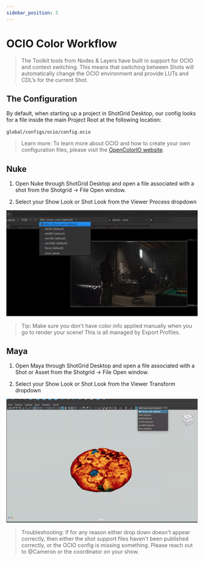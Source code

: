 ```yaml
---
sidebar_position: 3
---
```


# OCIO Color Workflow

> The Toolkit tools from Nodes & Layers have built in support for OCIO and context switching. This means that switching between Shots will automatically change the OCIO environment and provide LUTs and CDL’s for the current Shot.

## The Configuration
By default, when starting up a project in ShotGrid Desktop, our config looks for a file inside the main Project Root at the following location:

`global/configs/ocio/config.ocio`

> Learn more: To learn more about OCIO and how to create your own configuration files, please visit the [OpenColorIO website](https://opencolorio.org/).

## Nuke

1. Open Nuke through ShotGrid Desktop and open a file associated with a shot from the Shotgrid -> File Open window.

2. Select your Show Look or Shot Look from the Viewer Process dropdown

![Nuke](./nuke2.png)

> Tip: Make sure you don't have color info applied manually when you go to render your scene! This is all managed by Export Profiles.

## Maya

1. Open Maya through ShotGrid Desktop and open a file associated with a Shot or Asset from the Shotgrid → File Open window.

2. Select your Show Look or Shot Look from the Viewer Transform dropdown

![Maya](./maya2.png)

> Troubleshooting: If for any reason either drop down doesn't appear correctly, then either the shot support files haven't been published correctly, or the OCIO config is missing something. Please reach out to @Cameron or the coordinator on your show.
